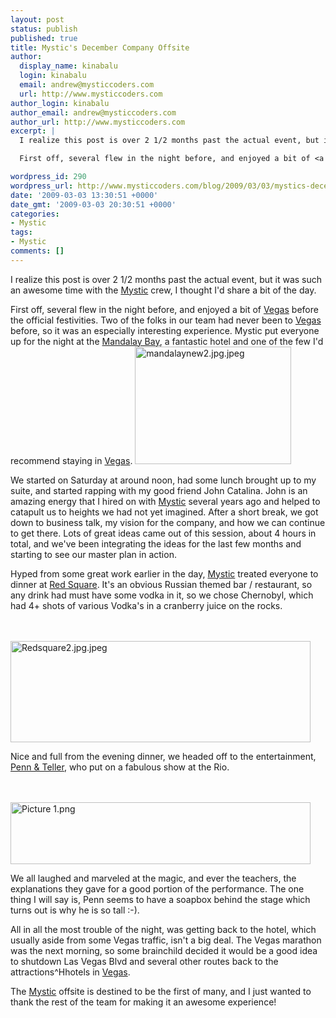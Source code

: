 ```yaml
---
layout: post
status: publish
published: true
title: Mystic's December Company Offsite
author:
  display_name: kinabalu
  login: kinabalu
  email: andrew@mysticcoders.com
  url: http://www.mysticcoders.com
author_login: kinabalu
author_email: andrew@mysticcoders.com
author_url: http://www.mysticcoders.com
excerpt: |
  I realize this post is over 2 1/2 months past the actual event, but it was such an awesome time with the <a href="http://mysticcoders.com/" title="mystic coders - to our success!">Mystic</a> crew, I thought I'd share a bit of the day.

  First off, several flew in the night before, and enjoyed a bit of <a href="http://vegas.com/" title="Vegas baby" target="_blank">Vegas</a> before the official festivities. Two of the folks in our team had never been to <a href="http://vegas.com/" title="Vegas baby" target="_blank">Vegas</a> before, so it was an especially interesting experience. Mystic put everyone up for the night at the <a href="http://www.mandalaybay.com/" title="Mandalay Bay" target="_blank">Mandalay Bay</a>, a fantastic hotel and one of the few I'd recommend staying in <a href="http://vegas.com/" title="Vegas baby" target="_blank">Vegas</a>.

wordpress_id: 290
wordpress_url: http://www.mysticcoders.com/blog/2009/03/03/mystics-december-company-offsite/
date: '2009-03-03 13:30:51 +0000'
date_gmt: '2009-03-03 20:30:51 +0000'
categories:
- Mystic
tags:
- Mystic
comments: []
---
```

I realize this post is over 2 1/2 months past the actual event, but it was such an awesome time with the <a href="http://mysticcoders.com/" title="mystic coders - to our success!">Mystic</a> crew, I thought I'd share a bit of the day.


First off, several flew in the night before, and enjoyed a bit of <a href="http://vegas.com" title="Vegas baby" target="_blank">Vegas</a> before the official festivities. Two of the folks in our team had never been to <a href="http://vegas.com" title="Vegas baby" target="_blank">Vegas</a> before, so it was an especially interesting experience. Mystic put everyone up for the night at the <a href="http://www.mandalaybay.com/" title="Mandalay Bay" target="_blank">Mandalay Bay</a>, a fantastic hotel and one of the few I'd recommend staying in <a href="http://vegas.com" title="Vegas baby" target="_blank">Vegas</a>.
<img src="http://www.mysticcoders.com/wp-content/uploads/2009/03/mandalaynew2.jpg" width="250" height="188" alt="mandalaynew2.jpg.jpeg" /><br />

We started on Saturday at around noon, had some lunch brought up to my suite, and started rapping with my good friend John Catalina. John is an amazing energy that I hired on with <a href="http://mysticcoders.com/" title="mystic coders - to our success!">Mystic</a> several years ago and helped to catapult us to heights we had not yet imagined. After a short break, we got down to business talk, my vision for the company, and how we can continue to get there. Lots of great ideas came out of this session, about 4 hours in total, and we've been integrating the ideas for the last few months and starting to see our master plan in action.


Hyped from some great work earlier in the day, <a href="http://mysticcoders.com/" title="mystic coders - to our success!">Mystic</a> treated everyone to dinner at <a href="http://www.mandalaybay.com/dining/redsquare.aspx" title="Red Square - Las Vegas" target="_blank">Red Square</a>. It's an obvious Russian themed bar / restaurant, so any drink had must have some vodka in it, so we chose Chernobyl, which had 4+ shots of various Vodka's in a cranberry juice on the rocks.


<br /><br />
<img src="http://www.mysticcoders.com/wp-content/uploads/2009/03/redsquare2.jpg" width="480" height="162" alt="Redsquare2.jpg.jpeg" />


Nice and full from the evening dinner, we headed off to the entertainment, <a href="http://www.pennandteller.com/" title="Penn &amp; Teller" target="_blank">Penn &amp; Teller</a>, who put on a fabulous show at the Rio.


<br /><br />
<img src="http://www.mysticcoders.com/wp-content/uploads/2009/03/picture-1.png" width="480" height="99" alt="Picture 1.png" />


We all laughed and marveled at the magic, and ever the teachers, the explanations they gave for a good portion of the performance. The one thing I will say is, Penn seems to have a soapbox behind the stage which turns out is why he is so tall :-).


All in all the most trouble of the night, was getting back to the hotel, which usually aside from some Vegas traffic, isn't a big deal. The Vegas marathon was the next morning, so some brainchild decided it would be a good idea to shutdown Las Vegas Blvd and several other routes back to the attractions^Hhotels in <a href="http://vegas.com" title="Vegas baby" target="_blank">Vegas</a>.


The <a href="http://mysticcoders.com/" title="mystic coders - to our success!">Mystic</a> offsite is destined to be the first of many, and I just wanted to thank the rest of the team for making it an awesome experience!


